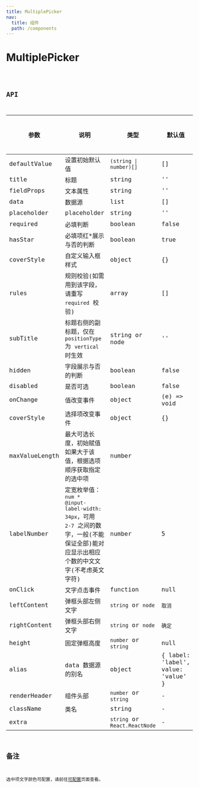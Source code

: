 ```yaml
---
title: MultiplePicker
nav:
  title: 组件
  path: /components
---
```


# MultiplePicker

<code src="./demo/index.tsx" />

## API

| 参数           | 说明                                                                                                                                  | 类型                          | 默认值                             | 是否必填 |
| -------------- | ------------------------------------------------------------------------------------------------------------------------------------- | ----------------------------- | ---------------------------------- | -------- |
| defaultValue   | 设置初始默认值                                                                                                                        | `(string \| number)[]`     | []                                 | 否       |
| title          | 标题                                                                                                                                  | string                        | ''                                 | 是       |
| fieldProps     | 文本属性                                                                                                                              | string                        | ''                                 | 是       |
| data           | 数据源                                                                                                                                | list                          | []                                 | 是       |
| placeholder    | placeholder                                                                                                                           | string                        | ''                                 | 否       |
| required       | 必填判断                                                                                                                              | boolean                       | false                              | 否       |
| hasStar        | 必填项红\*展示与否的判断                                                                                                              | boolean                       | true                               | 否       |
| coverStyle     | 自定义输入框样式                                                                                                                      | object                        | {}                                 | 否       |
| rules          | 规则校验(如需用到该字段，请重写 `required` 校验)                                                                                      | array                         | []                                 | 否       |
| subTitle       | 标题右侧的副标题，仅在 `positionType` 为 `vertical` 时生效                                                                            | string or node                | ''                                 | 否       |
| hidden         | 字段展示与否的判断                                                                                                                    | boolean                       | false                              | 否       |
| disabled       | 是否可选                                                                                                                              | boolean                       | false                              | 否       |
| onChange       | 值改变事件                                                                                                                            | object                        | (e) => void                        | 否       |
| coverStyle     | 选择项改变事件                                                                                                                        | object                        | {}                                 | 否       |
| maxValueLength | 最大可选长度，初始赋值如果大于该值，根据选项顺序获取指定的选中项                                                                      | number                        |                                    | 否       |
| labelNumber    | 定宽枚举值：`num * @input-label-width: 34px`，可用 `2-7` 之间的数字，一般(不能保证全部)能对应显示出相应个数的中文文字(不考虑英文字符) | number                        | 5                                  | 否       |
| onClick        | 文字点击事件                                                                                                                          | function                      | null                               | 否       |
| leftContent    | 弹框头部左侧文字                                                                                                                      | `string` or `node`            | `取消`                             | 否       |
| rightContent   | 弹框头部右侧文字                                                                                                                      | `string` or `node`            | `确定`                             | 否       |
| height         | 固定弹框高度                                                                                                                          | `number` or `string`          | null                               | 否       |
| alias          | data 数据源的别名                                                                                                                     | object                        | { label: 'label', value: 'value' } | 否       |
| renderHeader   | 组件头部                                                                                                                              | `number` or `string`          | -                                  | 否       |
| className      | 类名                                                                                                                                  | string                        | -                                  | 否       |
| extra          |                                                                                                                                       | `string` or `React.ReactNode` | -                                  | 否       |

## 备注

选中项文字颜色可配置，请前往[可配置](https://dform.alitajs.com/setting)页面查看。
